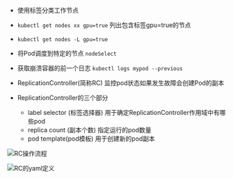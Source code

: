 - 使用标签分类工作节点
- `kubectl get nodes xx gpu=true` 列出包含标签gpu=true的节点
- `kubectl get nodes -L gpu=true` 

- 将Pod调度到特定的节点 `nodeSelect`
- 获取崩溃容器的前一个日志 `kubectl logs mypod --previous`
- ReplicationController(简称RC) 监控pod状态如果发生故障会创建Pod的副本

- ReplicationController的三个部分
    - label selector (标签选择器) 用于确定ReplicationController作用域中有哪些pod
    - replica count (副本个数) 指定运行的pod数量
    - pod template(pod模板) 用于创建新的pod副本

![RC操作流程](https://raw.githubusercontent.com/Sunnnner/kws-images/master/20210125132759.png)


![RC的yaml定义](https://raw.githubusercontent.com/Sunnnner/kws-images/master/20210126114022.png)